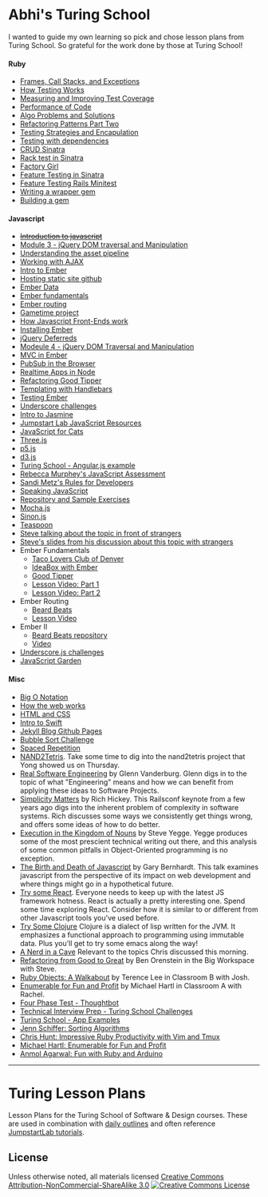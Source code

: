 # Abhi's Turing School
I wanted to guide my own learning so pick and chose lesson plans from Turing School. So grateful for the work done by those at Turing School!

#### Ruby
* [Frames, Call Stacks, and Exceptions](ruby_01-object_oriented_programming_with_ruby/frames_call_stacks_and_exceptions.markdown)
* [How Testing Works](ruby_01-object_oriented_programming_with_ruby/how_testing_works.markdown)
* [Measuring and Improving Test Coverage](ruby_01-object_oriented_programming_with_ruby/measuring_improving_test_coverage.markdown)
* [Performance of Code](ruby_01-object_oriented_programming_with_ruby/performance_of_code.markdown)
* [Algo Problems and Solutions](ruby_01-object_oriented_programming_with_ruby/problems_solutions_algorithms.markdown)
* [Refactoring Patterns Part Two](ruby_01-object_oriented_programming_with_ruby/refactoring_patterns_part_two.markdown)
* [Testing Strategies and Encapulation](ruby_01-object_oriented_programming_with_ruby/testing_strategies_and_encapsulation.markdown)
* [Testing with dependencies](ruby_01-object_oriented_programming_with_ruby/testing_with_dependencies.markdown)
* [CRUD Sinatra](ruby_02-web_applications_with_ruby/crud_sinatra.markdown)
* [Rack test in Sinatra](ruby_02-web_applications_with_ruby/rack_test_in_sinatra.markdown)
* [Factory Girl](ruby_02-web_applications_with_ruby/factory_girl.markdown)
* [Feature Testing in Sinatra](ruby_02-web_applications_with_ruby/feature_testing_in_sinatra_with_capybara.markdown)
* [Feature Testing Rails Minitest](ruby_02-web_applications_with_ruby/feature_testing_rails_minitest_rspec.markdown)
* [Writing a wrapper gem](ruby_04-apis_and_scalability/writing_a_wrapper_gem.markdown)
* [Building a gem](electives/building-a-gem)

#### Javascript
* ~~[Introduction to javascript](ruby_02-web_applications_with_ruby/introduction_to_javascript.markdown)~~
* [Module 3 - jQuery DOM traversal and Manipulation](ruby_03-professional_rails_applications/jquery_dom_traversal_and_manipulation.md)
* [Understanding the asset pipeline](ruby_03-professional_rails_applications/understanding_the_asset_pipeline.markdown)
* [Working with AJAX](ruby_03-professional_rails_applications/working_with_ajax.markdown)
* [Intro to Ember](community_night/introduction_to_ember.markdown)
* [Hosting static site github](community_night/hosting_static_site_github.markdown)
* [Ember Data](ruby_04-apis_and_scalability/ember_data.markdown)
* [Ember fundamentals](ruby_04-apis_and_scalability/ember_fundamentals.markdown)
* [Ember routing](ruby_04-apis_and_scalability/ember_routing.markdown)
* [Gametime project](ruby_04-apis_and_scalability/gametime_project.markdown)
* [How Javascript Front-Ends work](ruby_04-apis_and_scalability/how_javascript_frontends_work.markdown)
* [Installing Ember](ruby_04-apis_and_scalability/installing_ember.markdown)
* [jQuery Deferreds](ruby_04-apis_and_scalability/jquery_deferreds.markdown)
* [Modeule 4 - jQuery DOM Traversal and Manipulation](ruby_04-apis_and_scalability/jquery_dom_traversal_and_manipulation.md)
* [MVC in Ember](ruby_04-apis_and_scalability/mvc_in_ember.markdown)
* [PubSub in the Browser](ruby_04-apis_and_scalability/pubsub_in_the_browser.markdown)
* [Realtime Apps in Node](ruby_04-apis_and_scalability/real_time_applications_with_node.markdown)
* [Refactoring Good Tipper](ruby_04-apis_and_scalability/refactoring_good_tipper.md)
* [Templating with Handlebars](ruby_04-apis_and_scalability/templating_with_handlebars.markdown)
* [Testing Ember](ruby_04-apis_and_scalability/testing_ember.markdown)
* [Underscore challenges](ruby_04-apis_and_scalability/underscore_challenges.md)
* [Intro to Jasmine](http://tutorials.jumpstartlab.com/projects/javascript/testing/1-jasmine-intro.html)
* [Jumpstart Lab JavaScript Resources](http://tutorials.jumpstartlab.com/projects/javascript/)
* [JavaScript for Cats](http://jsforcats.com)
* [Three.js](http://threejs.org)
* [p5.js](http://p5js.org)
* [d3.js](http://d3js.org)
* [Turing School - Angular.js example](https://github.com/turingschool-examples/angularity)
* [Rebecca Murphey's JavaScript Assessment](https://github.com/rmurphey/js-assessment)
* [Sandi Metz's Rules for Developers](http://robots.thoughtbot.com/sandi-metz-rules-for-developers)
* [Speaking JavaScript](http://speakingjs.com/es5/)
* [Repository and Sample Exercises](https://github.com/turingschool-examples/testing-javascript)
* [Mocha.js](http://mochajs.org/)
* [Sinon.js](http://sinonjs.org/)
* [Teaspoon](https://github.com/modeset/teaspoon)
* [Steve talking about the topic in front of strangers](https://www.youtube.com/watch?v=Ayj1kgQNhAg)
* [Steve's slides from his discussion about this topic with strangers](https://speakerdeck.com/stevekinney/denverscript-es6-and-beyond)
* Ember Fundamentals
  * [Taco Lovers Club of Denver](http://jsbin.com/gutiza/3/edit?html,js,output)
  * [IdeaBox with Ember](https://github.com/turingschool-examples/ideabox-ember)
  * [Good Tipper](https://github.com/turingschool-examples/good-tipper)
  * [Lesson Video: Part 1](https://vimeo.com/124104906)
  * [Lesson Video: Part 2](https://vimeo.com/123998078)
* Ember Routing
  * [Beard Beats](https://github.com/turingschool-examples/beard-beats)
  * [Lesson Video](https://vimeo.com/124239771)
* Ember II
  * [Beard Beats repository](https://github.com/turingschool-examples/beard-beats)
  * [Video](https://vimeo.com/124239771)
* [Underscore.js challenges](https://github.com/turingschool-examples/enumerable-challenges/tree/underscore-challenges)
* [JavaScript Garden](https://bonsaiden.github.io/JavaScript-Garden/)

#### Misc
* [Big O Notation](ruby_01-object_oriented_programming_with_ruby/big_o_notation.markdown)
* [How the web works](ruby_02-web_applications_with_ruby/how_the_web_works.markdown)
* [HTML and CSS](ruby_02-web_applications_with_ruby/html_and_css.markdown)
* [Intro to Swift](community_night/introduction_to_swift.markdown)
* [Jekyll Blog Github Pages](electives/jekyll-blog-github-pages)
* [Bubble Sort Challenge](https://github.com/turingschool/challenges/blob/master/bubble_sort.markdown)
* [Spaced Repetition](https://github.com/turingschool/gear-up/blob/master/learning_and_spaced_repetition.markdown)
* [NAND2Tetris](http://www.nand2tetris.org/). Take some time to dig into
  the nand2tetris project that Yong showed us on Thursday.
* [Real Software Engineering](https://www.youtube.com/watch?v=NP9AIUT9nos) by Glenn Vanderburg.
  Glenn digs in to the topic of what "Engineering" means and how we can
  benefit from applying these ideas to Software Projects.
* [Simplicity Matters](https://www.youtube.com/watch?v=rI8tNMsozo0) by
  Rich Hickey. This Railsconf keynote from a few years ago digs into the
  inherent problem of complexity in software systems. Rich discusses
  some ways we consistently get things wrong, and offers some ideas of
  how to do better.
* [Execution in the Kingdom of Nouns](http://steve-yegge.blogspot.com/2006/03/execution-in-kingdom-of-nouns.html)
  by Steve Yegge. Yegge produces some of the most prescient technical writing
  out there, and this analysis of some common pitfalls in
  Object-Oriented programming is no exception.
* [The Birth and Death of Javascript](https://www.destroyallsoftware.com/talks/the-birth-and-death-of-javascript)
  by Gary Bernhardt. This talk examines javascript from the perspective
  of its impact on web development and where things might go in a
  hypothetical future.
* [Try some React](http://axiacore.com/blog/beginners-introduction-reactjs). Everyone needs to
  keep up with the latest JS framework hotness. React is actually a
  pretty interesting one. Spend some time exploring React. Consider how
  it is similar to or different from other Javascript tools you've used
  before.
* [Try Some Clojure](http://www.braveclojure.com/) Clojure is a dialect
  of lisp written for the JVM. It emphasizes a functional approach to
  programming using immutable data. Plus you'll get to try some emacs
  along the way!
* [A Nerd in a Cave](http://randsinrepose.com/archives/a-nerd-in-a-cave/) Relevant to the topics Chris discussed this morning.
* [Refactoring from Good to Great][ben] by Ben Orenstein in the Big Workspace with Steve.
* [Ruby Objects: A Walkabout][obj] by Terence Lee in Classroom B with Josh.
* [Enumerable for Fun and Profit][enum] by Michael Hartl in Classroom A with Rachel.
* [Four Phase Test - Thoughtbot](https://robots.thoughtbot.com/four-phase-test)
* [Technical Interview Prep - Turing School Challenges](https://github.com/turingschool/technical_puzzles)
* [Turing School - App Examples](https://github.com/turingschool-examples)
* [Jenn Schiffer:  Sorting Algorithms](https://www.youtube.com/watch?v=uRyqlhjXYQI)
* [Chris Hunt: Impressive Ruby Productivity with Vim and Tmux](http://confreaks.tv/videos/larubyconf2013-impressive-ruby-productivity-with-vim-and-tmux)
* [Michael Hartl: Enumerable for Fun and Profit](http://confreaks.tv/videos/rubyconf2014-enumerable-for-fun-profit)
* [Anmol Agarwal: Fun with Ruby and Arduino](http://confreaks.tv/videos/gardencityrb2015-fun-with-ruby-and-arduino)

[ben]: http://confreaks.tv/videos/rubyconfau2013-refactoring-from-good-to-great-a-live-coding-odyssey
[obj]: http://confreaks.tv/videos/roa2015-ruby-objects-a-walkabout
[enum]: http://confreaks.tv/videos/rubyconf2014-enumerable-for-fun-profit



---
# Turing Lesson Plans

Lesson Plans for the Turing School of Software &amp; Design courses. These are used in combination with [daily outlines](https://github.com/turingschool/today)
and often reference [JumpstartLab tutorials](http://tutorials.jumpstartlab.com).

## License

Unless otherwise noted, all materials licensed <a rel="license" href="http://creativecommons.org/licenses/by-nc-sa/3.0/">Creative Commons Attribution-NonCommercial-ShareAlike 3.0</a>&nbsp;<a rel="license" href="http://creativecommons.org/licenses/by-nc-sa/3.0/"><img alt="Creative Commons License" style="border-width:0" src="http://i.creativecommons.org/l/by-nc-sa/3.0/80x15.png" /></a>
